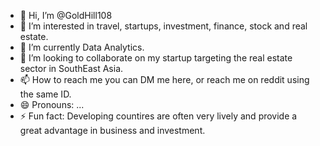 - 👋 Hi, I’m @GoldHill108
- 👀 I’m interested in travel, startups, investment, finance, stock and real estate.
- 🌱 I’m currently Data Analytics.
- 💞️ I’m looking to collaborate on my startup targeting the real estate sector in SouthEast Asia. 
- 📫 How to reach me you can DM me here, or reach me on reddit using the same ID.
- 😄 Pronouns: ...
- ⚡ Fun fact: Developing countires are often very lively and provide a great advantage in business and investment.

<!---
GoldHill108/GoldHill108 is a ✨ special ✨ repository because its `README.md` (this file) appears on your GitHub profile.
You can click the Preview link to take a look at your changes.
--->
